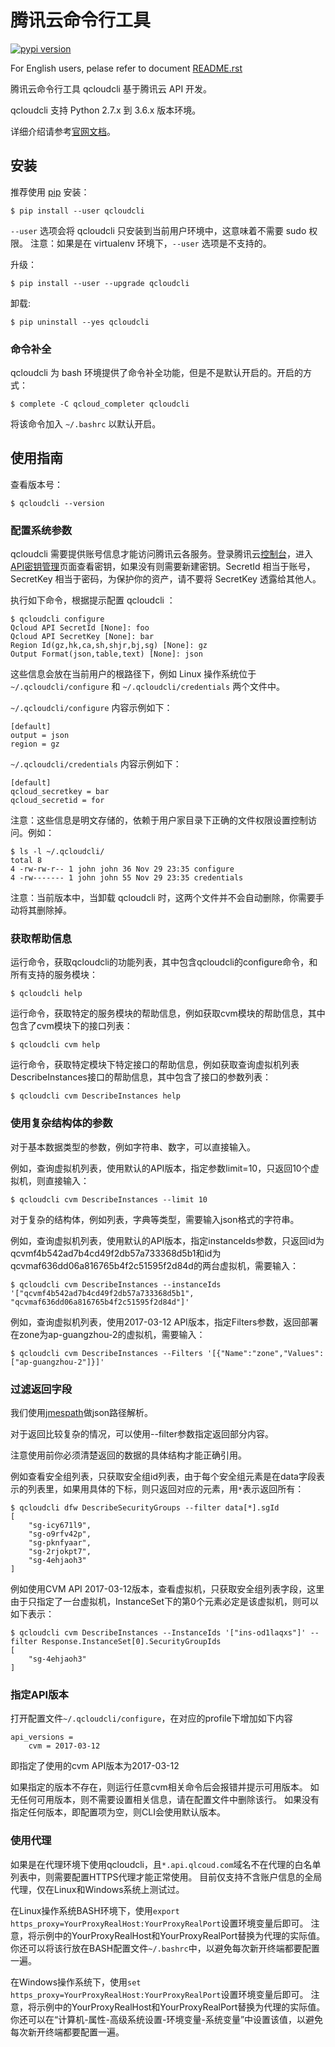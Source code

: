 # 腾讯云命令行工具

[![pypi version](https://img.shields.io/pypi/v/qcloudcli.svg)](https://pypi.python.org/pypi/qcloudcli)

For English users, pelase refer to document [README.rst](https://github.com/QcloudApi/qcloudcli/blob/master/README.rst)

腾讯云命令行工具 qcloudcli 基于腾讯云 API 开发。

qcloudcli 支持 Python 2.7.x 到 3.6.x 版本环境。

详细介绍请参考[官网文档](https://www.qcloud.com/document/product/440/6176)。

## 安装

推荐使用 [pip](https://pip.pypa.io/en/stable/) 安装：

```
$ pip install --user qcloudcli
```

`--user` 选项会将 qcloudcli 只安装到当前用户环境中，这意味着不需要 sudo 权限。
注意：如果是在 virtualenv 环境下，`--user` 选项是不支持的。

升级：

```
$ pip install --user --upgrade qcloudcli
```

卸载:

```
$ pip uninstall --yes qcloudcli
```

### 命令补全

qcloudcli 为 bash 环境提供了命令补全功能，但是不是默认开启的。开启的方式：

```
$ complete -C qcloud_completer qcloudcli
```

将该命令加入 `~/.bashrc` 以默认开启。

## 使用指南

查看版本号：

```
$ qcloudcli --version
```

### 配置系统参数

qcloudcli 需要提供账号信息才能访问腾讯云各服务。登录腾讯云[控制台](https://console.cloud.tencent.com/)，进入[API密钥管理](https://console.cloud.tencent.com/cam/capi)页面查看密钥，如果没有则需要新建密钥。SecretId 相当于账号，SecretKey 相当于密码，为保护你的资产，请不要将 SecretKey 透露给其他人。

执行如下命令，根据提示配置 qcloudcli ：

```
$ qcloudcli configure
Qcloud API SecretId [None]: foo
Qcloud API SecretKey [None]: bar
Region Id(gz,hk,ca,sh,shjr,bj,sg) [None]: gz
Output Format(json,table,text) [None]: json
```

这些信息会放在当前用户的根路径下，例如 Linux 操作系统位于 `~/.qcloudcli/configure` 和 `~/.qcloudcli/credentials` 两个文件中。

`~/.qcloudcli/configure` 内容示例如下：

```
[default]
output = json
region = gz
```

`~/.qcloudcli/credentials` 内容示例如下：

```
[default]
qcloud_secretkey = bar
qcloud_secretid = for
```

注意：这些信息是明文存储的，依赖于用户家目录下正确的文件权限设置控制访问。例如：

```
$ ls -l ~/.qcloudcli/
total 8
4 -rw-rw-r-- 1 john john 36 Nov 29 23:35 configure
4 -rw------- 1 john john 55 Nov 29 23:35 credentials
```

注意：当前版本中，当卸载 qcloudcli 时，这两个文件并不会自动删除，你需要手动将其删除掉。

### 获取帮助信息

运行命令，获取qcloudcli的功能列表，其中包含qcloudcli的configure命令，和所有支持的服务模块：

```
$ qcloudcli help
```

运行命令，获取特定的服务模块的帮助信息，例如获取cvm模块的帮助信息，其中包含了cvm模块下的接口列表：

```
$ qcloudcli cvm help
```

运行命令，获取特定模块下特定接口的帮助信息，例如获取查询虚拟机列表DescribeInstances接口的帮助信息，其中包含了接口的参数列表：

```
$ qcloudcli cvm DescribeInstances help
```

### 使用复杂结构体的参数

对于基本数据类型的参数，例如字符串、数字，可以直接输入。

例如，查询虚拟机列表，使用默认的API版本，指定参数limit=10，只返回10个虚拟机，则直接输入：

```
$ qcloudcli cvm DescribeInstances --limit 10
```

对于复杂的结构体，例如列表，字典等类型，需要输入json格式的字符串。

例如，查询虚拟机列表，使用默认的API版本，指定instanceIds参数，只返回id为qcvmf4b542ad7b4cd49f2db57a733368d5b1和id为qcvmaf636dd06a816765b4f2c51595f2d84d的两台虚拟机，需要输入：

```
$ qcloudcli cvm DescribeInstances --instanceIds '["qcvmf4b542ad7b4cd49f2db57a733368d5b1", "qcvmaf636dd06a816765b4f2c51595f2d84d"]'
```

例如，查询虚拟机列表，使用2017-03-12 API版本，指定Filters参数，返回部署在zone为ap-guangzhou-2的虚拟机，需要输入：

```
$ qcloudcli cvm DescribeInstances --Filters '[{"Name":"zone","Values":["ap-guangzhou-2"]}]'
```

### 过滤返回字段

我们使用[jmespath](https://github.com/jmespath/jmespath.py)做json路径解析。

对于返回比较复杂的情况，可以使用--filter参数指定返回部分内容。

注意使用前你必须清楚返回的数据的具体结构才能正确引用。

例如查看安全组列表，只获取安全组id列表，由于每个安全组元素是在data字段表示的列表里，如果用具体的下标，则只返回对应的元素，用`*`表示返回所有：

```
$ qcloudcli dfw DescribeSecurityGroups --filter data[*].sgId
[
    "sg-icy671l9",
    "sg-o9rfv42p",
    "sg-pknfyaar",
    "sg-2rjokpt7",
    "sg-4ehjaoh3"
]
```

例如使用CVM API 2017-03-12版本，查看虚拟机，只获取安全组列表字段，这里由于只指定了一台虚拟机，InstanceSet下的第0个元素必定是该虚拟机，则可以如下表示：

```
$ qcloudcli cvm DescribeInstances --InstanceIds '["ins-od1laqxs"]' --filter Response.InstanceSet[0].SecurityGroupIds
[
    "sg-4ehjaoh3"
]
```

### 指定API版本

打开配置文件``~/.qcloudcli/configure``，在对应的profile下增加如下内容

```
api_versions =
    cvm = 2017-03-12
```

即指定了使用的cvm API版本为2017-03-12

如果指定的版本不存在，则运行任意cvm相关命令后会报错并提示可用版本。
如无任何可用版本，则不需要设置相关信息，请在配置文件中删除该行。
如果没有指定任何版本，即配置项为空，则CLI会使用默认版本。

### 使用代理

如果是在代理环境下使用qcloudcli，且`*.api.qlcoud.com`域名不在代理的白名单列表中，则需要配置HTTPS代理才能正常使用。
目前仅支持不含账户信息的全局代理，仅在Linux和Windows系统上测试过。

在Linux操作系统BASH环境下，使用`export https_proxy=YourProxyRealHost:YourProxyRealPort`设置环境变量后即可。
注意，将示例中的YourProxyRealHost和YourProxyRealPort替换为代理的实际值。
你还可以将该行放在BASH配置文件`~/.bashrc`中，以避免每次新开终端都要配置一遍。

在Windows操作系统下，使用`set https_proxy=YourProxyRealHost:YourProxyRealPort`设置环境变量后即可。
注意，将示例中的YourProxyRealHost和YourProxyRealPort替换为代理的实际值。
你还可以在“计算机-属性-高级系统设置-环境变量-系统变量”中设置该值，以避免每次新开终端都要配置一遍。
